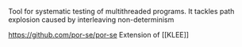 Tool for systematic testing of multithreaded programs.
It tackles path explosion caused by interleaving non-determinism

https://github.com/por-se/por-se
Extension of [[KLEE]]
